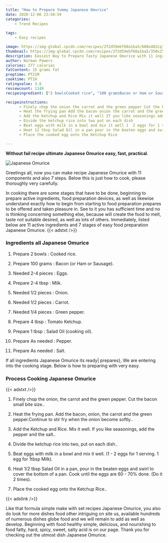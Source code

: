 ```yaml
---
title: "How to Prepare Yummy Japanese Omurice"
date: 2020-12-06 23:50:59
categories:
    - Trend Recipes
    
tags:
    - Easy recipes

image: https://img-global.cpcdn.com/recipes/2f2d59ebf60a1ba5/680x482cq70/japanese-omurice-recipe-main-photo.jpg
thumbnail: https://img-global.cpcdn.com/recipes/2f2d59ebf60a1ba5/350x250cq70/japanese-omurice-recipe-main-photo.jpg
description: Easiest Way to Prepare Tasty Japanese Omurice with 11 ingredients and 7 stages of easy cooking.
author: Norman Powers
calories: 277 calories
fatContent: 15 grams fat
preptime: PT21M
cooktime: PT1H
ratingvalue: 3.6
reviewcount: 1149
recipeingredient: ["2 bowlsCooked rice", "100 gramsBacon or Ham or Sausage", "2-4 piecesEggs", "2-4 tbspMilk", "1/2 piecesOnion", "1/2 piecesCarrot", "1/4 piecesGreen pepper", "4 tbspTomato Ketchup", "1 tbspSalad Oil cooking oil", "As neededPepper", "As neededSalt"]

recipeinstructions: 
      - Finely chop the onion the carrot and the green pepper Cut the bacon small bite size 
      - Heat the frying pan Add the bacon onion the carrot and the green pepperContinue to stir fry when the onion become softly 
      - Add the Ketchup and Rice Mix it well If you like seasonings add the pepper and the salt 
      - Divide the ketchup rice into two put on each dish 
      - Beat eggs with milk in a bowl and mix it well 1  2 eggs for 1 serving 1 egg for 1tbsp Milk 
      - Heat 12 tbsp Salad Oil in a pan pour in the beaten eggs and swirl to cover the bottom of a pan Cook until the eggs are 60  70 done Do it 2 times 
      - Place the cooked egg onto the Ketchup Rice

---
```




**Without fail recipe ultimate Japanese Omurice easy, fast, practical**. 


![Japanese Omurice](https://img-global.cpcdn.com/recipes/2f2d59ebf60a1ba5/680x482cq70/japanese-omurice-recipe-main-photo.jpg "Japanese Omurice")




Greetings all, now you can make recipe Japanese Omurice with 11 components and also 7 steps. Below this is just how to cook, please thoroughly very carefully.

In cooking there are some stages that have to be done, beginning to prepare active ingredients, food preparation devices, as well as likewise understand exactly how to begin from starting to food preparation prepares to be offered and taken pleasure in. See to it you has sufficient time and no is thinking concerning something else, because will create the food to melt, taste not suitable desired, as well as lots of others. Immediately, listed below are 11 active ingredients and 7 stages of easy food preparation Japanese Omurice.
{{< adstxt />}}

### Ingredients all Japanese Omurice


1. Prepare 2 bowls : Cooked rice.

1. Prepare 100 grams : Bacon (or Ham or Sausage).

1. Needed 2-4 pieces : Eggs.

1. Prepare 2-4 tbsp : Milk.

1. Needed 1/2 pieces : Onion.

1. Needed 1/2 pieces : Carrot.

1. Needed 1/4 pieces : Green pepper.

1. Prepare 4 tbsp : Tomato Ketchup.

1. Prepare 1 tbsp : Salad Oil (cooking oil).

1. Prepare As needed : Pepper.

1. Prepare As needed : Salt.



If all ingredients Japanese Omurice its ready| prepares}, We are entering into the cooking stage. Below is how to preparing with very easy.

### Process Cooking Japanese Omurice

{{< adstxt />}}


1. Finely chop the onion, the carrot and the green pepper. Cut the bacon small bite size..



1. Heat the frying pan. Add the bacon, onion, the carrot and the green pepper.Continue to stir fry when the onion become softly..



1. Add the Ketchup and Rice. Mix it well. If you like seasonings, add the pepper and the salt..



1. Divide the ketchup rice into two, put on each dish..



1. Beat eggs with milk in a bowl and mix it well. (1 - 2 eggs for 1 serving. 1 egg for 1tbsp Milk).



1. Heat 1/2 tbsp Salad Oil in a pan, pour in the beaten eggs and swirl to cover the bottom of a pan. Cook until the eggs are 60 - 70% done. (Do it 2 times).



1. Place the cooked egg onto the Ketchup Rice..





{{< adslink />}}

Like that formula simple make with set recipes Japanese Omurice, you also do look for more dishes food other intriguing on site us, available hundreds of numerous dishes globe food and we will remain to add as well as develop. Beginning with food healthy simple, delicious, and nourishing to food fatty, hard, spicy, sweet, salty acid is on our page. Thank you for checking out the utmost dish Japanese Omurice.

